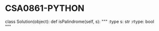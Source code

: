 # CSA0861-PYTHON
class Solution(object):
    def isPalindrome(self, s):
        """
        :type s: str
        :rtype: bool
        """
